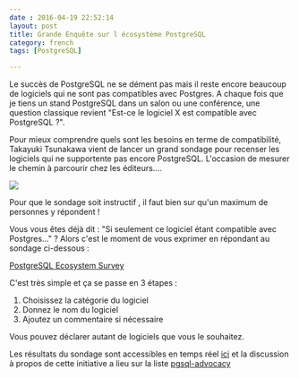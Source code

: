 ```yaml
---
date : 2016-04-19 22:52:14
layout: post
title: Grande Enquête sur l écosystème PostgreSQL 
category: french
tags: [PostgreSQL]

---
```


Le succès de PostgreSQL ne se dément pas mais il reste encore beaucoup de logiciels qui ne sont pas compatibles avec Postgres.
A chaque fois que je tiens un stand PostgreSQL dans un salon ou une conférence, une question classique revient 
"Est-ce le logiciel X est compatible avec PostgreSQL ?". 


Pour mieux comprendre quels sont les besoins en terme de compatibilité, Takayuki Tsunakawa vient de lancer un grand sondage 
pour recenser les logiciels qui ne supportente pas encore PostgreSQL. L'occasion de mesurer le chemin à parcourir 
chez les éditeurs....

<!-- MORE -->

![](http://static1.squarespace.com/static/55a8588ee4b0bbf396a2958d/t/55cbd155e4b09e646feb765c/1439420758728/Online_Survey_Icon_or_logo.svg.png)

Pour que le sondage soit instructif , il faut bien sur qu'un maximum de personnes y répondent ! 

Vous vous êtes déjà dit : "Si seulement ce logiciel étant compatible avec Postgres..." ? 
Alors c'est le moment de vous exprimer en répondant au sondage ci-dessous :

[PostgreSQL Ecosystem Survey](https://docs.google.com/forms/d/1Ueq4Z9MYJLv-gCp_UrPXENdSH6jXtqR0zz5F1W3Qqvo/viewform?fbzx=415550521297507100)

C'est très simple et ça se passe en 3 étapes :

1. Choisissez la catégorie du logiciel
2. Donnez le nom du logiciel
3. Ajoutez un commentaire si nécessaire

Vous pouvez déclarer autant de logiciels que vous le souhaitez.

Les résultats du sondage sont accessibles en temps réel [ici](https://docs.google.com/spreadsheets/d/1sxd--agLVrFbn7M3YCqFTR812MrBExiyAM_4qVf9trk/pubhtml)
et la discussion à propos de cette initiative a lieu sur la liste [pgsql-advocacy](http://www.postgresql.org/message-id/471DBBEFA9CD4C26B83E7FAEDCB7482B@tunaPC)

